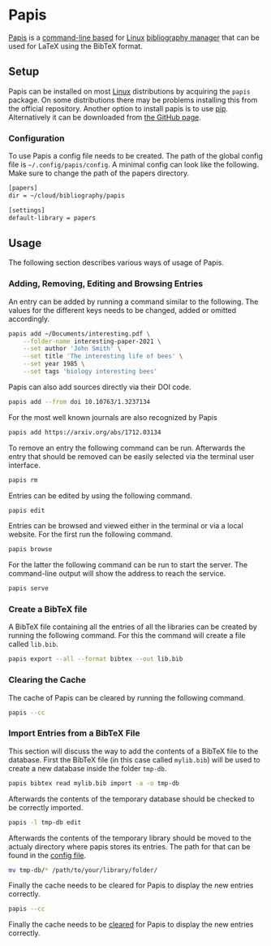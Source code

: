 # Papis

[Papis](/wiki/linux/papis.md) is a [command-line based](/wiki/linux/shell.md) for
[Linux](/wiki/linux.md) [bibliography manager](/wiki/bibliographic_software.md) that can be used
for LaTeX using the BibTeX format.

## Setup

Papis can be installed on most [Linux](/wiki/linux.md) distributions by acquiring the `papis`
package.
On some distributions there may be problems installing this from the official repository.
Another option to install papis is to use [pip](/wiki/programming_languages/python.md).
Alternatively it can be downloaded from [the GitHub page](https://github.com/papis/papis).

### Configuration

To use Papis a config file needs to be created.
The path of the global config file is `~/.config/papis/config`.
A minimal config can look like the following.
Make sure to change the path of the papers directory.

```txt
[papers]
dir = ~/cloud/bibliography/papis

[settings]
default-library = papers
```

## Usage

The following section describes various ways of usage of Papis.

### Adding, Removing, Editing and Browsing Entries

An entry can be added by running a command similar to the following.
The values for the different keys needs to be changed, added or omitted accordingly.

```sh
papis add ~/Documents/interesting.pdf \
    --folder-name interesting-paper-2021 \
    --set author 'John Smith' \
    --set title 'The interesting life of bees' \
    --set year 1985 \
    --set tags 'biology interesting bees'
```

Papis can also add sources directly via their DOI code.

```sh
papis add --from doi 10.10763/1.3237134
```

For the most well known journals are also recognized by Papis

```sh
papis add https://arxiv.org/abs/1712.03134
```

To remove an entry the following command can be run.
Afterwards the entry that should be removed can be easily selected via the terminal user interface.

```sh
papis rm
```

Entries can be edited by using the following command.

```sh
papis edit
```

Entries can be browsed and viewed either in the terminal or via a local website.
For the first run the following command.

```sh
papis browse
```

For the latter the following command can be run to start the server.
The command-line output will show the address to reach the service.

```sh
papis serve
```

### Create a BibTeX file

A BibTeX file containing all the entries of all the libraries can be created by running the
following command.
For this the command will create a file called `lib.bib`.

```sh
papis export --all --format bibtex --out lib.bib
```

### Clearing the Cache

The cache of Papis can be cleared by running the following command.

```sh
papis --cc
```

### Import Entries from a BibTeX File

This section will discuss the way to add the contents of a BibTeX file to the database.
First the BibTeX file (in this case called `mylib.bib`) will be used to create a new database
inside the folder `tmp-db`.

```sh
papis bibtex read mylib.bib import -a -o tmp-db
```

Afterwards the contents of the temporary database should be checked to be correctly imported.

```sh
papis -l tmp-db edit
```

Afterwards the contents of the temporary library should be moved to the actualy directory where
papis stores its entries.
The path for that can be found in the [config file](#configuration).

```sh
mv tmp-db/* /path/to/your/library/folder/
```

Finally the cache needs to be cleared for Papis to display the new entries correctly.

```sh
papis --cc
```

Finally the cache needs to be [cleared](#clearing-the-cache) for Papis to display the new entries
correctly.
